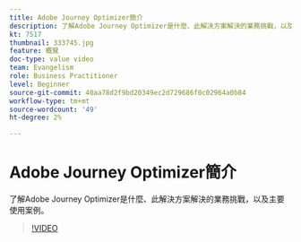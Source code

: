 ```yaml
---
title: Adobe Journey Optimizer簡介
description: 了解Adobe Journey Optimizer是什麼、此解決方案解決的業務挑戰，以及主要使用案例。
kt: 7517
thumbnail: 333745.jpg
feature: 概覽
doc-type: value video
team: Evangelism
role: Business Practitioner
level: Beginner
source-git-commit: 40aa78d2f9bd20349ec2d729686f0c02964a0b84
workflow-type: tm+mt
source-wordcount: '49'
ht-degree: 2%

---
```



# Adobe Journey Optimizer簡介

了解Adobe Journey Optimizer是什麼、此解決方案解決的業務挑戰，以及主要使用案例。

>[!VIDEO](https://video.tv.adobe.com/v/333745?quality=12)
